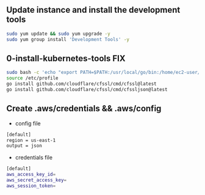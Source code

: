 ## Update instance and install the development tools
```bash
sudo yum update && sudo yum upgrade -y
sudo yum group install 'Development Tools' -y
```

## 0-install-kubernetes-tools FIX 
```bash
sudo bash -c 'echo "export PATH=$PATH:/usr/local/go/bin:/home/ec2-user/go/bin" >> /etc/profile'
source /etc/profile
go install github.com/cloudflare/cfssl/cmd/cfssl@latest
go install github.com/cloudflare/cfssl/cmd/cfssljson@latest
```

## Create .aws/credentials && .aws/config

- config file
```bash
[default]
region = us-east-1
output = json
```

- credentials file
```bash
[default]
aws_access_key_id=
aws_secret_access_key=
aws_session_token=
```

